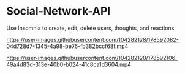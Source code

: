 # Social-Network-API
Use Insomnia to create, edit, delete users, thoughts, and reactions


https://user-images.githubusercontent.com/104282128/178592082-04d728d7-1345-4a98-be76-fb382bccf68f.mp4



https://user-images.githubusercontent.com/104282128/178592106-49a4d83d-313e-40b0-b024-41c8ca1d3604.mp4

